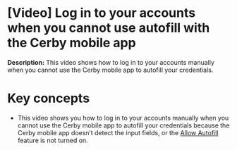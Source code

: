 # [Video] Log in to your accounts when you cannot use autofill with the Cerby mobile app

**Description:** This video shows how to log in to your accounts manually when you cannot use the Cerby mobile app to autofill your credentials.

# Key concepts

  * This video shows you how to log in to your accounts manually when you cannot use the Cerby mobile app to autofill your credentials because the Cerby mobile app doesn’t detect the input fields, or the [Allow Autofill](https://help.cerby.com/en/articles/10008706-turn-on-the-allow-autofill-feature) feature is not turned on. 

